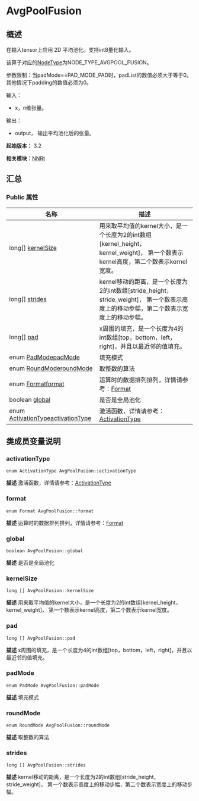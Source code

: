 # AvgPoolFusion


## 概述

在输入tensor上应用 2D 平均池化。支持int8量化输入。

该算子对应的[NodeType](_n_n_rt_v20.md#nodetype)为NODE_TYPE_AVGPOOL_FUSION。

参数限制：当padMode==PAD_MODE_PAD时，padList的数值必须大于等于0。其他情况下padding的数值必须为0。

输入：

- x，n维张量。

输出：

- output， 输出平均池化后的张量。

**起始版本：** 3.2

**相关模块：**[NNRt](_n_n_rt_v20.md)


## 汇总


### Public 属性

| 名称 | 描述 | 
| -------- | -------- |
| long[] [kernelSize](#kernelsize) | 用来取平均值的kernel大小，是一个长度为2的int数组[kernel_height，kernel_weight]， 第一个数表示kernel高度，第二个数表示kernel宽度。  | 
| long[] [strides](#strides) | kernel移动的距离，是一个长度为2的int数组[stride_height，stride_weight]， 第一个数表示高度上的移动步幅，第二个数表示宽度上的移动步幅。  | 
| long[] [pad](#pad) | x周围的填充，是一个长度为4的int数组[top，bottom，left，right]，并且以最近邻的值填充。  | 
| enum [PadMode](_n_n_rt_v20.md#padmode)[padMode](#padmode) | 填充模式  | 
| enum [RoundMode](_n_n_rt_v20.md#roundmode)[roundMode](#roundmode) | 取整数的算法  | 
| enum [Format](_n_n_rt_v20.md#format)[format](#format) | 运算时的数据排列排列，详情请参考：[Format](_n_n_rt_v20.md#format) | 
| boolean [global](#global) | 是否是全局池化  | 
| enum [ActivationType](_n_n_rt_v20.md#activationtype)[activationType](#activationtype) | 激活函数，详情请参考：[ActivationType](_n_n_rt_v20.md#activationtype) | 


## 类成员变量说明


### activationType

```
enum ActivationType AvgPoolFusion::activationType
```
**描述**
激活函数，详情请参考：[ActivationType](_n_n_rt_v20.md#activationtype)


### format

```
enum Format AvgPoolFusion::format
```
**描述**
运算时的数据排列排列，详情请参考：[Format](_n_n_rt_v20.md#format)


### global

```
boolean AvgPoolFusion::global
```
**描述**
是否是全局池化


### kernelSize

```
long [] AvgPoolFusion::kernelSize
```
**描述**
用来取平均值的kernel大小，是一个长度为2的int数组[kernel_height，kernel_weight]， 第一个数表示kernel高度，第二个数表示kernel宽度。


### pad

```
long [] AvgPoolFusion::pad
```
**描述**
x周围的填充，是一个长度为4的int数组[top，bottom，left，right]，并且以最近邻的值填充。


### padMode

```
enum PadMode AvgPoolFusion::padMode
```
**描述**
填充模式


### roundMode

```
enum RoundMode AvgPoolFusion::roundMode
```
**描述**
取整数的算法


### strides

```
long [] AvgPoolFusion::strides
```
**描述**
kernel移动的距离，是一个长度为2的int数组[stride_height，stride_weight]， 第一个数表示高度上的移动步幅，第二个数表示宽度上的移动步幅。
